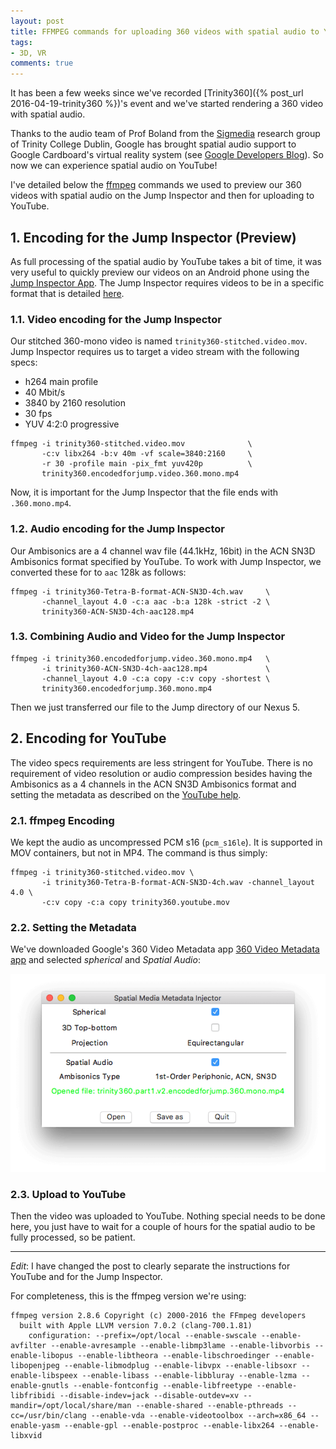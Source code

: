 ```yaml
---
layout: post
title: FFMPEG commands for uploading 360 videos with spatial audio to YouTube
tags:
- 3D, VR
comments: true
---
```


It has been a few weeks since we've recorded [Trinity360]({% post_url
2016-04-19-trinity360 %})'s event and we've started rendering a 360
video with spatial audio.

Thanks to the audio team of Prof Boland from the
[Sigmedia](http://sigmedia.tv) research group of Trinity College
Dublin, Google has brought spatial audio support to Google Cardboard's
virtual reality system (see [Google Developers
Blog](http://goo.gl/UMShaX)). So now we can experience spatial audio
on YouTube!

I've detailed below the [ffmpeg](https://ffmpeg.org/) commands we used
to preview our 360 videos with spatial audio on the Jump Inspector and
then for uploading to YouTube.

## 1. Encoding for the Jump Inspector (Preview)

As full processing of the spatial audio by YouTube takes a bit of
 time, it was very useful to quickly preview our videos on an Android
 phone using the [Jump Inspector
 App](https://support.google.com/jump/answer/6382788?hl=en). The Jump
 Inspector requires videos to be in a specific format that is detailed
 [here](https://support.google.com/jump/answer/6395819).

### 1.1. Video encoding for the Jump Inspector

Our stitched 360-mono video is named
`trinity360-stitched.video.mov`. Jump Inspector requires us to target
a video stream with the following specs:

* h264 main profile
* 40 Mbit/s
* 3840 by 2160 resolution
* 30 fps
* YUV 4:2:0 progressive

```
ffmpeg -i trinity360-stitched.video.mov              \
       -c:v libx264 -b:v 40m -vf scale=3840:2160     \
       -r 30 -profile main -pix_fmt yuv420p          \
       trinity360.encodedforjump.video.360.mono.mp4
```

Now, it is important for the Jump Inspector that the file ends with
`.360.mono.mp4`.


### 1.2. Audio encoding for the Jump Inspector

Our Ambisonics are a 4 channel wav file (44.1kHz, 16bit) in the ACN
SN3D Ambisonics format specified by YouTube. To work with Jump
Inspector, we converted these for to `aac` 128k as follows:

```
ffmpeg -i trinity360-Tetra-B-format-ACN-SN3D-4ch.wav     \
       -channel_layout 4.0 -c:a aac -b:a 128k -strict -2 \
       trinity360-ACN-SN3D-4ch-aac128.mp4
```

### 1.3. Combining Audio and Video for the Jump Inspector

```
ffmpeg -i trinity360.encodedforjump.video.360.mono.mp4   \
       -i trinity360-ACN-SN3D-4ch-aac128.mp4             \
       -channel_layout 4.0 -c:a copy -c:v copy -shortest \
       trinity360.encodedforjump.360.mono.mp4
```

Then we just transferred our file to the Jump directory of our Nexus 5.

## 2. Encoding for YouTube

The video specs requirements are less stringent for YouTube. There is
no requirement of video resolution or audio compression besides having
the Ambisonics as a 4 channels in the ACN SN3D Ambisonics format and
setting the metadata as described on the [YouTube
help]( https://support.google.com/youtube/answer/6395969).

### 2.1. ffmpeg Encoding

We kept the audio as uncompressed PCM s16 (`pcm_s16le`). It is
supported in MOV containers, but not in MP4. The command is thus
simply:

```
ffmpeg -i trinity360-stitched.video.mov \
       -i trinity360-Tetra-B-format-ACN-SN3D-4ch.wav -channel_layout 4.0 \
       -c:v copy -c:a copy trinity360.youtube.mov
```

### 2.2. Setting the Metadata

We've downloaded Google's 360 Video Metadata app [360 Video Metadata
app](https://github.com/google/spatial-media/releases) and selected
*spherical* and *Spatial Audio*:

![My helpful screenshot](/images/spatial-media-metadata-injector.png)

### 2.3. Upload to YouTube

Then the video was uploaded to YouTube. Nothing special needs to be done here, you just have to wait for a couple of hours for the spatial audio to be fully processed, so be patient.

----

*Edit*: I have changed the post to clearly separate the instructions for YouTube and for the Jump Inspector.


For completeness, this is the ffmpeg version we're using:

```
ffmpeg version 2.8.6 Copyright (c) 2000-2016 the FFmpeg developers
  built with Apple LLVM version 7.0.2 (clang-700.1.81)
    configuration: --prefix=/opt/local --enable-swscale --enable-avfilter --enable-avresample --enable-libmp3lame --enable-libvorbis --enable-libopus --enable-libtheora --enable-libschroedinger --enable-libopenjpeg --enable-libmodplug --enable-libvpx --enable-libsoxr --enable-libspeex --enable-libass --enable-libbluray --enable-lzma --enable-gnutls --enable-fontconfig --enable-libfreetype --enable-libfribidi --disable-indev=jack --disable-outdev=xv --mandir=/opt/local/share/man --enable-shared --enable-pthreads --cc=/usr/bin/clang --enable-vda --enable-videotoolbox --arch=x86_64 --enable-yasm --enable-gpl --enable-postproc --enable-libx264 --enable-libxvid
```





